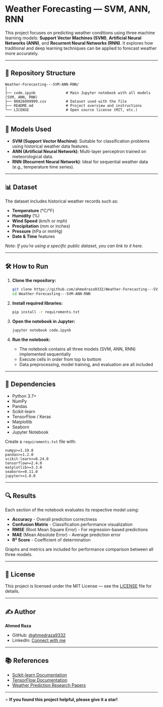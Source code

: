 # Weather Forecasting — SVM, ANN, RNN

This project focuses on predicting weather conditions using three machine learning models: **Support Vector Machines (SVM)**, **Artificial Neural Networks (ANN)**, and **Recurrent Neural Networks (RNN)**. It explores how traditional and deep learning techniques can be applied to forecast weather more accurately.

---

## 📁 Repository Structure

```
Weather-Forecasting---SVM-ANN-RNN/
│
├── code.ipynb              # Main Jupyter notebook with all models (SVM, ANN, RNN)
├── 00826099999.csv         # Dataset used with the file
├── README.md               # Project overview and instructions
└── LICENSE                 # Open source license (MIT, etc.)
```

---

## 🚀 Models Used

- **SVM (Support Vector Machine)**: Suitable for classification problems using historical weather data features.
- **ANN (Artificial Neural Network)**: Multi-layer perceptron trained on meteorological data.
- **RNN (Recurrent Neural Network)**: Ideal for sequential weather data (e.g., temperature time series).

---

## 📊 Dataset

The dataset includes historical weather records such as:

- **Temperature** (°C/°F)
- **Humidity** (%)
- **Wind Speed** (km/h or mph)
- **Precipitation** (mm or inches)
- **Pressure** (hPa or mmHg)
- **Date & Time** features

*Note: If you're using a specific public dataset, you can link to it here.*

---

## 🛠️ How to Run

1. **Clone the repository:**
   ```bash
   git clone https://github.com/ahmedraza9332/Weather-Forecasting---SVM-ANN-RNN.git
   cd Weather-Forecasting---SVM-ANN-RNN
   ```

2. **Install required libraries:**
   ```bash
   pip install -r requirements.txt
   ```

3. **Open the notebook in Jupyter:**
   ```bash
   jupyter notebook code.ipynb
   ```

4. **Run the notebook:**
   - The notebook contains all three models (SVM, ANN, RNN) implemented sequentially
   - Execute cells in order from top to bottom
   - Data preprocessing, model training, and evaluation are all included

---

## 📌 Dependencies

- Python 3.7+
- NumPy
- Pandas
- Scikit-learn
- TensorFlow / Keras
- Matplotlib
- Seaborn
- Jupyter Notebook

Create a `requirements.txt` file with:
```
numpy>=1.19.0
pandas>=1.2.0
scikit-learn>=0.24.0
tensorflow>=2.4.0
matplotlib>=3.3.0
seaborn>=0.11.0
jupyter>=1.0.0
```

---

## 🔍 Results

Each section of the notebook evaluates its respective model using:

- **Accuracy** - Overall prediction correctness
- **Confusion Matrix** - Classification performance visualization
- **RMSE** (Root Mean Square Error) - For regression-based predictions
- **MAE** (Mean Absolute Error) - Average prediction error
- **R² Score** - Coefficient of determination

Graphs and metrics are included for performance comparison between all three models.

---

## 📄 License

This project is licensed under the MIT License — see the [LICENSE](LICENSE) file for details.

---

## ✍️ Author

**Ahmed Raza**
- GitHub: [@ahmedraza9332](https://github.com/ahmedraza9332)
- LinkedIn: [Connect with me](https://www.linkedin.com/in/ahmed-raza-5b71b81b7/)

---

## 📚 References

- [Scikit-learn Documentation](https://scikit-learn.org/)
- [TensorFlow Documentation](https://www.tensorflow.org/)
- [Weather Prediction Research Papers](https://scholar.google.com/scholar?q=weather+prediction+machine+learning)

---

⭐ **If you found this project helpful, please give it a star!**
